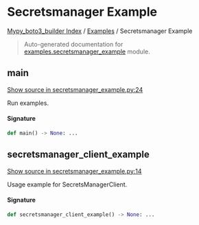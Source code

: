 # Secretsmanager Example

[Mypy_boto3_builder Index](../README.md#mypy_boto3_builder-index) / [Examples](./index.md#examples) / Secretsmanager Example

> Auto-generated documentation for [examples.secretsmanager_example](https://github.com/youtype/mypy_boto3_builder/blob/main/examples/secretsmanager_example.py) module.

## main

[Show source in secretsmanager_example.py:24](https://github.com/youtype/mypy_boto3_builder/blob/main/examples/secretsmanager_example.py#L24)

Run examples.

#### Signature

```python
def main() -> None: ...
```



## secretsmanager_client_example

[Show source in secretsmanager_example.py:14](https://github.com/youtype/mypy_boto3_builder/blob/main/examples/secretsmanager_example.py#L14)

Usage example for SecretsManagerClient.

#### Signature

```python
def secretsmanager_client_example() -> None: ...
```
